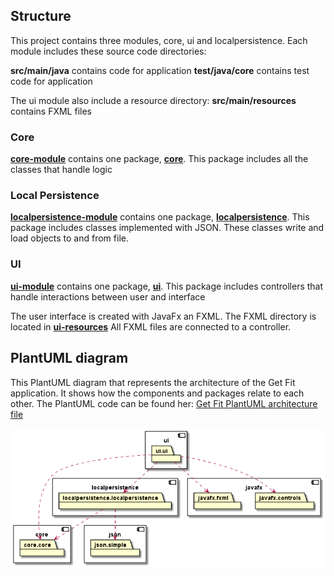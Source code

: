 ## Structure

This project contains three modules, core, ui and localpersistence. Each module includes these source code directories:

**src/main/java** contains code for application
**test/java/core** contains test code for application

The ui module also include a resource directory:
**src/main/resources** contains FXML files

### Core

**[core-module](/get-fit/core)** contains one package, **[core](/get-fit/core/src/main/java/core)**.  This package includes all the classes that handle logic

### Local Persistence
**[localpersistence-module](/get-fit/localpersistence)** contains one package, **[localpersistence](/get-fit/localpersistence/src/main/java/localpersistence)**.  This package includes classes implemented with JSON. These classes write and load objects to and from file.

### UI
**[ui-module](/get-fit/ui)** contains one package, **[ui](/get-fit/ui/src/main/java/ui)**. This package includes controllers that handle interactions between user and interface

The user interface is created with JavaFx an FXML. The FXML directory is located in **[ui-resources](/get-fit/ui/src/main/resources/ui)** All FXML files are connected to a controller.

## PlantUML diagram
This PlantUML diagram that represents the architecture of the Get Fit application. It shows how the components and packages relate to each other. The PlantUML code can be found her: [Get Fit PlantUML architecture file](/get-fit/architecture.puml)

![Design documentation](/DesignDocumentation/Project-architecture/Get_Fit_Architecture.png)